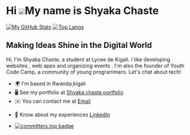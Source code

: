 Hi ![](https://user-images.githubusercontent.com/18350557/176309783-0785949b-9127-417c-8b55-ab5a4333674e.gif)My name is Shyaka Chaste
=====================================================================================================================================
[![My GitHub Stats](https://github-readme-stats.vercel.app/api?username=shyakachaste)](https://github.com/shyakachaste)
[![Top Langs](https://github-readme-stats.vercel.app/api/top-langs/?username=shyakachaste&layout=compact)](https://github.com/shyakachaste)

Making Ideas Shine in the Digital World
-------------------------------------------------------------------------

Hi, I'm Shyaka Chaste, a student at Lycee de Kigali. I like developing websites , web apps and organizing events . I'm also the founder of Youth Code Camp, a community of young programmers. Let's chat about tech!

* 🌍  I'm based in Rwanda,kigali
* 🖥️  See my portfolio at [Shyaka chaste portfolio](https://shyakachaste.com)
* ✉️  You can contact me at [Email](mailto:shyakachaste1@gmail.com)

- 📄 Know about my experiences [LinkedIn](https://www.linkedin.com/in/shyakachaste/)

- [![committers.top badge](https://user-badge.committers.top/rwanda/shyakachaste.svg)](https://user-badge.committers.top/rwanda/shyakachaste)



